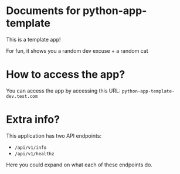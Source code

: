 # Documents for python-app-template

This is a template app!

For fun, it shows you a random dev excuse + a random cat

# How to access the app?

You can access the app by accessing this URL: `python-app-template-dev.test.com` 

# Extra info?

This application has two API endpoints:

- `/api/v1/info`
- `/api/v1/healthz`

Here you could expand on what each of these endpoints do.


